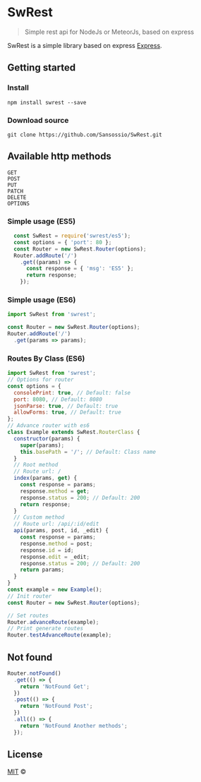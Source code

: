 # SwRest

> Simple rest api for NodeJs or MeteorJs, based on express

SwRest is a simple library based on express [Express](http://expressjs.com/).

## Getting started

### Install
```shell
npm install swrest --save
```
### Download source
```shell
git clone https://github.com/Sansossio/SwRest.git
```
## Available http methods
```text
GET
POST
PUT
PATCH
DELETE
OPTIONS
```

### Simple usage (ES5)
```js
  const SwRest = require('swrest/es5');
  const options = { 'port': 80 };
  const Router = new SwRest.Router(options);
  Router.addRoute('/')
    .get((params) => {
      const response = { 'msg': 'ES5' };
      return response;
    });
```
### Simple usage (ES6)

```js
import SwRest from 'swrest';

const Router = new SwRest.Router(options);
Router.addRoute('/')
  .get(params => params);
```

### Routes By Class (ES6)
```js
import SwRest from 'swrest';
// Options for router
const options = {
  consolePrint: true, // Default: false
  port: 8080, // Default: 8080
  jsonParse: true, // Default: true
  allowForms: true, // Default: true
};
// Advance router with es6
class Example extends SwRest.RouterClass {
  constructor(params) {
    super(params);
    this.basePath = '/'; // Default: Class name
  }
  // Root method
  // Route url: /
  index(params, get) {
    const response = params;
    response.method = get;
    response.status = 200; // Default: 200
    return response;
  }
  // Custom method
  // Route url: /api/:id/edit
  api(params, post, id, _edit) {
    const response = params;
    response.method = post;
    response.id = id;
    response.edit = _edit;
    response.status = 200; // Default: 200
    return params;
  }
}
const example = new Example();
// Init router
const Router = new SwRest.Router(options);

// Set routes
Router.advanceRoute(example);
// Print generate routes
Router.testAdvanceRoute(example);
```

## Not found
```js
Router.notFound()
  .get(() => {
    return 'NotFound Get';
  })
  .post(() => {
    return 'NotFound Post';
  })
  .all(() => {
    return 'NotFound Another methods';
  });
```

## License

[MIT](http://opensource.org/licenses/MIT) ©
